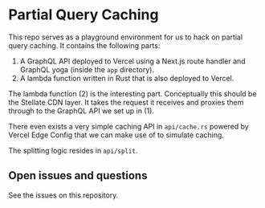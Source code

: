# Partial Query Caching

This repo serves as a playground environment for us to hack on partial query caching. It contains the following parts:

1. A GraphQL API deployed to Vercel using a Next.js route handler and GraphQL yoga (inside the `app` directory).
2. A lambda function written in Rust that is also deployed to Vercel.

The lambda function (2) is the interesting part. Conceptually this should be the Stellate CDN layer. It takes the request it receives and proxies them through to the GraphQL API we set up in (1).

There even exists a very simple caching API in `api/cache.rs` powered by Vercel Edge Config that we can make use of to simulate caching.

The splitting logic resides in `api/split`.

## Open issues and questions

See the issues on this repository.
